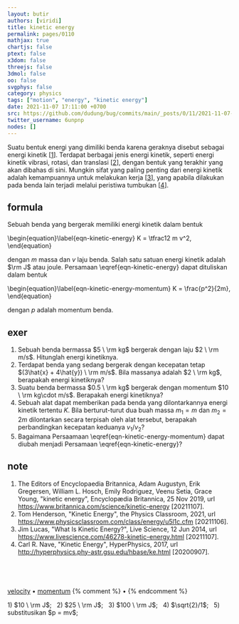 ```yaml
---
layout: butir
authors: [viridi]
title: kinetic energy
permalink: pages/0110
mathjax: true
chartjs: false
ptext: false
x3dom: false
threejs: false
3dmol: false
oo: false
svgphys: false
category: physics
tags: ["motion", "energy", "kinetic energy"]
date: 2021-11-07 17:11:00 +0700
src: https://github.com/dudung/bug/commits/main/_posts/0/11/2021-11-07-kinetic-energy.md
twitter_username: 6unpnp
nodes: []
---
```

Suatu bentuk energi yang dimiliki benda karena geraknya disebut sebagai energi kinetik [[1](#ref01)]. Terdapat berbagai jenis energi kinetik, seperti energi kinetik vibrasi, rotasi, dan translasi [[2](#ref02)], dengan bentuk yang terakhir yang akan dibahas di sini. Mungkin sifat yang paling penting dari energi kinetik adalah kemampuannya untuk melakukan kerja [[3](#ref03)], yang apabila dilakukan pada benda lain terjadi melalui peristiwa tumbukan [[4](#ref04)].


## formula
Sebuah benda yang bergerak memiliki energi kinetik dalam bentuk

\begin{equation}\label{eqn-kinetic-energy}
K = \tfrac12 m v^2,
\end{equation}

dengan $m$ massa dan $v$ laju benda. Salah satu satuan energi kinetik adalah $\rm J$ atau joule. Persamaan \eqref{eqn-kinetic-energy} dapat dituliskan dalam bentuk

\begin{equation}\label{eqn-kinetic-energy-momentum}
K = \frac{p^2}{2m},
\end{equation}

dengan $p$ adalah momentum benda.


## exer
1. Sebuah benda bermassa $5 \ \rm kg$ bergerak dengan laju $2 \ \rm m/s$. Hitunglah energi kinetiknya.
2. Terdapat benda yang sedang bergerak dengan kecepatan tetap $(3\hat{x} + 4\hat{y}) \ \rm m/s$. Bila massanya adalah $2 \ \rm kg$, berapakah energi kinetiknya?
3. Suatu benda bermassa $0.5 \ \rm kg$ bergerak dengan momentum $10 \ \rm kg\cdot m/s$. Berapakah energi kinetiknya?
4. Sebuah alat dapat memberikan pada benda yang dilontarkannya energi kinetik tertentu $K$. Bila berturut-turut dua buah massa $m_1 = m$ dan $m_2 = 2m$ dilontarkan secara terpisah oleh alat tersebut, berapakah perbandingkan kecepatan keduanya $v_1 / v_2$?
5. Bagaimana Persaamaan \eqref{eqn-kinetic-energy-momentum} dapat diubah menjadi Persamaan \eqref{eqn-kinetic-energy}?


## note
1. <a name="r01"></a>The Editors of Encyclopaedia Britannica, Adam Augustyn, Erik Gregersen, William L. Hosch, Emily Rodriguez, Veenu Setia, Grace Young, "kinetic energy", Encyclopædia Britannica, 25 Nov 2019, url <https://www.britannica.com/science/kinetic-energy> [20211107].
2. <a name="r02"></a>Tom Henderson, "Kinetic Energy", the Physics Classroom, 2021, url <https://www.physicsclassroom.com/class/energy/u5l1c.cfm> [20211106].
3. <a name="r03"></a>Jim Lucas, "What Is Kinetic Energy?", Live Science, 12 Jun 2014, url <https://www.livescience.com/46278-kinetic-energy.html> [20211107].
4. <a name="r04"></a>Carl R. Nave, "Kinetic Energy", HyperPhysics, 2017, url <http://hyperphysics.phy-astr.gsu.edu/hbase/ke.html> [20200907].


## &nbsp;
[velocity](0050.html) &bull; [momentum](0100.html)
{% comment %} []() &bull; []() {% endcomment %}


<ans>
1) $10 \ \rm J$; &nbsp;
2) $25 \ \rm J$; &nbsp;
3) $100 \ \rm J$; &nbsp;
4) $\sqrt{2}/1$; &nbsp;
5) substitusikan $p = mv$; &nbsp;
</ans>


